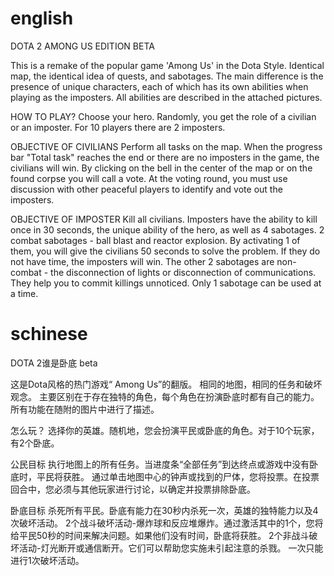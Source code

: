 # english

DOTA 2 AMONG US EDITION BETA


This is a remake of the popular game 'Among Us' in the Dota Style.
Identical map, the identical idea of quests, and sabotages.
The main difference is the presence of unique characters, each of which has its own abilities when playing as the imposters.
All abilities are described in the attached pictures.

HOW TO PLAY?
Choose your hero. Randomly, you get the role of a civilian or an imposter. For 10 players there are 2 imposters.

OBJECTIVE OF CIVILIANS
Perform all tasks on the map. When the progress bar "Total task" reaches the end or there are no imposters in the game, the civilians will win.
By clicking on the bell in the center of the map or on the found corpse you will call a vote. At the voting round, you must use discussion with other peaceful players to identify and vote out the imposters.

OBJECTIVE OF IMPOSTER
Kill all civilians. Imposters have the ability to kill once in 30 seconds, the unique ability of the hero, as well as 4 sabotages.
2 combat sabotages - ball blast and reactor explosion. By activating 1 of them, you will give the civilians 50 seconds to solve the problem. If they do not have time, the imposters will win.
The other 2 sabotages are non-combat - the disconnection of lights or disconnection of communications. They help you to commit killings unnoticed.
Only 1 sabotage can be used at a time.

# schinese

DOTA 2谁是卧底 beta


这是Dota风格的热门游戏“ Among Us”的翻版。
相同的地图，相同的任务和破坏观念。
主要区别在于存在独特的角色，每个角色在扮演卧底时都有自己的能力。
所有功能在随附的图片中进行了描述。

怎么玩？
选择你的英雄。随机地，您会扮演平民或卧底的角色。对于10个玩家，有2个卧底。

公民目标
执行地图上的所有任务。当进度条“全部任务”到达终点或游戏中没有卧底时，平民将获胜。
通过单击地图中心的钟声或找到的尸体，您将投票。在投票回合中，您必须与其他玩家进行讨论，以确定并投票排除卧底。

卧底目标
杀死所有平民。卧底有能力在30秒内杀死一次，英雄的独特能力以及4次破坏活动。
2个战斗破坏活动-爆炸球和反应堆爆炸。通过激活其中的1个，您将给平民50秒的时间来解决问题。如果他们没有时间，卧底将获胜。
2个非战斗破坏活动-灯光断开或通信断开。它们可以帮助您实施未引起注意的杀戮。
一次只能进行1次破坏活动。